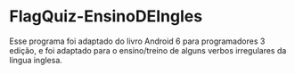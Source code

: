 # FlagQuiz-EnsinoDEIngles
 Esse programa foi adaptado do livro Android 6 para programadores 3 edição, e foi adaptado para o ensino/treino de alguns verbos irregulares da lingua inglesa.

